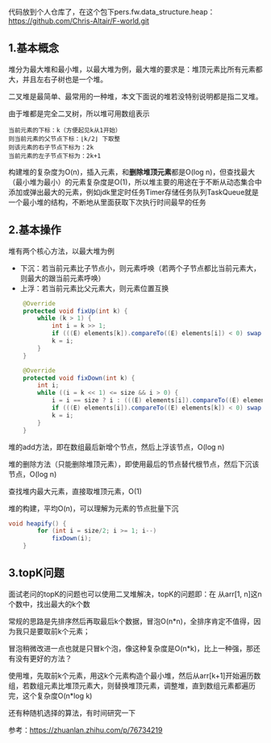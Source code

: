代码放到个人仓库了，在这个包下pers.fw.data_structure.heap：https://github.com/Chris-Altair/F-world.git

## 1.基本概念

堆分为最大堆和最小堆，以最大堆为例，最大堆的要求是：堆顶元素比所有元素都大，并且左右子树也是一个堆。

二叉堆是最简单、最常用的一种堆，本文下面说的堆若没特别说明都是指二叉堆。

由于堆都是完全二叉树，所以堆可用数组表示

```
当前元素的下标：k（方便起见k从1开始）
则当前元素的父节点下标：⌊k/2⌋ 下取整
则该元素的右子节点下标为：2k
当前元素的左子节点下标为：2k+1
```

构建堆的复杂度为O(n)，插入元素，和**删除堆顶元素**都是O(log n)，但查找最大（最小堆为最小）的元素复杂度是O(1)，所以堆主要的用途在于不断从动态集合中添加或弹出最大的元素，例如jdk里定时任务Timer存储任务队列TaskQueue就是一个最小堆的结构，不断地从里面获取下次执行时间最早的任务

## 2.基本操作

堆有两个核心方法，以最大堆为例

- 下沉：若当前元素比子节点小，则元素呼唤（若两个子节点都比当前元素大，则最大的跟当前元素呼唤）
- 上浮：若当前元素比父元素大，则元素位置互换

```java
    @Override
    protected void fixUp(int k) {
        while (k > 1) {
            int i = k >> 1;
            if (((E) elements[k]).compareTo((E) elements[i]) < 0) swap(k, i);
            k = i;
        }
    }

    @Override
    protected void fixDown(int k) {
        int i;
        while ((i = k << 1) <= size && i > 0) {
            i = i == size ? i : (((E) elements[i]).compareTo((E) elements[i + 1]) <= 0 ? i : i + 1);
            if (((E) elements[i]).compareTo((E) elements[k]) < 0) swap(i, k);
            k = i;
        }
    }
```

堆的add方法，即在数组最后新增个节点，然后上浮该节点，O(log n)

堆的删除方法（只能删除堆顶元素），即使用最后的节点替代根节点，然后下沉该节点，O(log n)

查找堆内最大元素，直接取堆顶元素，O(1)

堆的构建，平均O(n)，可以理解为元素的节点批量下沉

```java
void heapify() {
        for (int i = size/2; i >= 1; i--)
            fixDown(i);
    }
```

## 3.topK问题

面试老问的topK的问题也可以使用二叉堆解决，topK的问题即：在 从arr[1, n]这n个数中，找出最大的k个数 

常规的思路是先排序然后再取最后k个数据，冒泡O(n*n)，全排序肯定不值得，因为我只是要取前k个元素；

冒泡稍微改进一点也就是只冒k个泡，像这种复杂度是O(n*k)，比上一种强，那还有没有更好的方法？

使用堆，先取前k个元素，用这k个元素构造个最小堆，然后从arr[k+1]开始遍历数组，若数组元素比堆顶元素大，则替换堆顶元素，调整堆，直到数组元素都遍历完，这个复杂度O(n*log k)

还有种随机选择的算法，有时间研究一下

参考：https://zhuanlan.zhihu.com/p/76734219